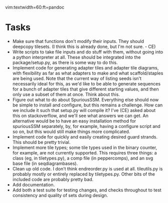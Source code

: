 vim:textwidth=60:ft=pandoc

# Tasks

* Make sure that functions don't modify their inputs. They
  should deepcopy tilesets. (I think this is already done,
  but I'm not sure. - CE)
* Write scripts to take file inputs and do stuff with them,
  without going into a python interpreter at all. These
  should be integrated into the package/setup.py, as there
  is some way to do this.
* Implement code for generating adapter tiles and adapter
  tile diagrams, with flexibility as far as what adapters to
  make and what scaffold/staples are being used. Note that
  the current way of listing seeds isn't necessarily ideal
  for this, as we'd like to be able to generate sequences
  for a bunch of adapter tiles that give different starting
  values, and then only use a subset of them at once. Think
  about this.
* Figure out what to do about SpuriousSSM. Everything else
  should now be simple to install and configure, but this
  remains a challenge. How can we include it such that
  setup.py will compile it? I've (CE) asked about this on
  stackoverflow, and we'll see what answers we can get. An
  alternative would be to have an easy installation method
  for spuriousSSM separately, by, for example, having a
  configure script and so on, but this would still make
  things more complicated.
* Implement code for quickly and easily creating desired
  guard strands. This should be pretty trivial.
* Implement more tile types; some tile types used in the
  binary counter, for example, are not currently supported.
  This requires three things: a class (eg, in tiletypes.py),
  a comp file (in peppercomps), and an svg base file (in
  seqdiagrambases).
* Clean up old code. I don't think endreorder.py is used at
  all. tileutils.py is probably mostly or entirely replaced
  by tiletypes.py. Other bits of the included code are
  probably pretty bad.
* Add documentation.
* Add both a test suite for testing changes, and checks
  throughout to test consistency and quality of sets during
  design.

